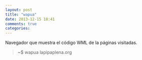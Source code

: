 ```yaml
---
layout: post
title: "wapua"
date: 2013-12-15 18:41
comments: true
categories: 
---
```

Navegador que muestra el código WML de la páginas visitadas.

>~$ wapua lapipaplena.org


